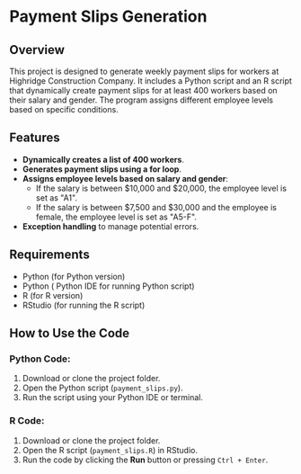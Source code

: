# Payment Slips Generation

## Overview
This project is designed to generate weekly payment slips for workers at Highridge Construction Company. It includes a Python script and an R script that dynamically create payment slips for at least 400 workers based on their salary and gender. The program assigns different employee levels based on specific conditions.

## Features
- **Dynamically creates a list of 400 workers**.
- **Generates payment slips using a for loop**.
- **Assigns employee levels based on salary and gender**:
  - If the salary is between $10,000 and $20,000, the employee level is set as "A1".
  - If the salary is between $7,500 and $30,000 and the employee is female, the employee level is set as "A5-F".
- **Exception handling** to manage potential errors.

## Requirements
- Python (for Python version)
- Python ( Python IDE for running Python script)
- R (for R version)
- RStudio (for running the R script)

## How to Use the Code

### Python Code:
1. Download or clone the project folder.
2. Open the Python script (`payment_slips.py`).
3. Run the script using your Python IDE or terminal.

### R Code:
1. Download or clone the project folder.
2. Open the R script (`payment_slips.R`) in RStudio.
3. Run the code by clicking the **Run** button or pressing `Ctrl + Enter`.

